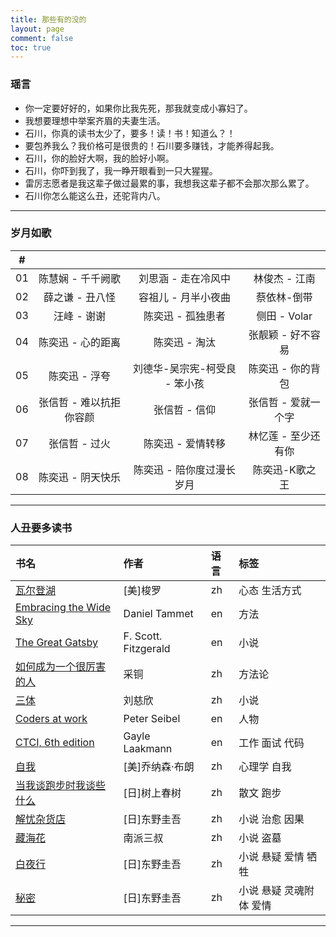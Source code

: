 ```yaml
---
title: 那些有的没的
layout: page
comment: false
toc: true
---
```


### <i class="fa fa-quote-left"></i> 瑶言

* 你一定要好好的，如果你比我先死，那我就变成小寡妇了。
* 我想要理想中举案齐眉的夫妻生活。
* 石川，你真的读书太少了，要多！读！书！知道么？！
* 要包养我么？我价格可是很贵的！石川要多赚钱，才能养得起我。
* 石川，你的脸好大啊，我的脸好小啊。
* 石川，你吓到我了，我一睁开眼看到一只大猩猩。
* 雷厉志愿者是我这辈子做过最累的事，我想我这辈子都不会那次那么累了。
* 石川你怎么能这么丑，还驼背内八。

---

### <i class="fa fa-music"></i> 岁月如歌
| # |  |  |  |
| :---:| :------:| :------: | :------: |
| 01 | 陈慧娴 - 千千阙歌 | 刘思涵 - 走在冷风中 | 林俊杰 - 江南 |
| 02 | 薛之谦 - 丑八怪 | 容祖儿 - 月半小夜曲 | 蔡依林-倒带 | 
| 03 | 汪峰 - 谢谢 | 陈奕迅 - 孤独患者 | 侧田 - Volar |
| 04 | 陈奕迅 - 心的距离 | 陈奕迅 - 淘汰 | 张靓颖 - 好不容易 |
| 05 | 陈奕迅 - 浮夸 | 刘德华-吴宗宪-柯受良 - 笨小孩 | 陈奕迅 - 你的背包 |
| 06 | 张信哲 - 难以抗拒你容颜 | 张信哲 - 信仰 | 张信哲 - 爱就一个字 |
| 07 | 张信哲 - 过火 | 陈奕迅 - 爱情转移 | 林忆莲 - 至少还有你 |
| 08 | 陈奕迅 - 阴天快乐 | 陈奕迅 - 陪你度过漫长岁月 | 陈奕迅-K歌之王 |

---
<!--
### <i class="fa fa-comments"></i> 不知道哪来的谣言
* 两个月坚持用橘子皮泡脚，晚上睡觉脚不冰了
* 每天吃3个红枣，喝蜂蜜，变美了
* 每天两勺黑芝麻，现在头发黑亮了
* 冬瓜红糖水，美白瘦身
* 睡前一小时喝两三勺黑蜂蜜，每天用枸杞泡水喝，晚上再把枸杞吃掉，早上不便秘了，而且气色好很多
* 每天擦护手霜，手边嫩了
* 高一开始坚持天天泡脚，一年后没有痛经了，还在大学里坚持着
* 每天洗澡按摩胸，有大一些
-->

### <i class="fa fa-book"></i> 人丑要多读书
| 书名 | 作者 | 语言 | 标签 |
| :---| :---| :--- | :--- |
| [瓦尔登湖](https://book.douban.com/subject/1865089/) | [美]梭罗 | zh | 心态 生活方式 |
| [Embracing the Wide Sky](https://book.douban.com/subject/5925971/) | Daniel Tammet | en | 方法 |
| [The Great Gatsby](https://book.douban.com/subject/11453223/) | F. Scott. Fitzgerald | en | 小说 |
| [如何成为一个很厉害的人](https://book.douban.com/subject/26761696/) | 采铜 | zh | 方法论 |
| [三体](https://book.douban.com/subject/2567698/) | 刘慈欣 | zh | 小说 |
| [Coders at work](https://book.douban.com/subject/3673223/) | Peter Seibel | en | 人物 |
| [CTCI, 6th edition](https://book.douban.com/subject/26570695/) | Gayle Laakmann | en | 工作 面试 代码 |
| [自我](https://book.douban.com/subject/1193622/) | [美]乔纳森·布朗 | zh | 心理学 自我 |
| [当我谈跑步时我谈些什么](https://book.douban.com/subject/3369600/) | [日]树上春树 | zh | 散文 跑步 |
| [解忧杂货店](https://book.douban.com/subject/25862578/)| [日]东野圭吾 | zh | 小说 治愈 因果 |
| [藏海花](https://book.douban.com/subject/11528339/) | 南派三叔 | zh | 小说 盗墓 |
| [白夜行](https://book.douban.com/subject/3259440/) | [日]东野圭吾 | zh | 小说 悬疑 爱情 牺牲 |
| [秘密](https://book.douban.com/subject/25720041/) |  [日]东野圭吾 | zh | 小说 悬疑 灵魂附体 爱情 |

---